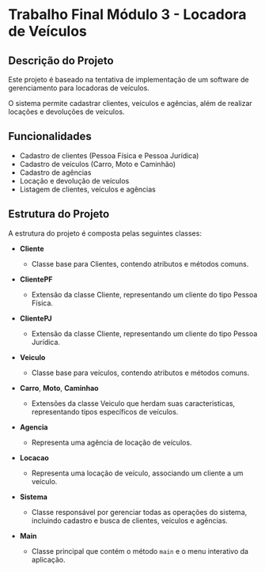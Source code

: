 # Trabalho Final Módulo 3 - Locadora de Veículos

## Descrição do Projeto
Este projeto é baseado na tentativa de implementação de um software de gerenciamento para locadoras de veículos.

O sistema permite cadastrar clientes, veículos e agências, além de realizar locações e devoluções de veículos.

## Funcionalidades
- Cadastro de clientes (Pessoa Física e Pessoa Jurídica)
- Cadastro de veículos (Carro, Moto e Caminhão)
- Cadastro de agências
- Locação e devolução de veículos
- Listagem de clientes, veículos e agências

## Estrutura do Projeto
A estrutura do projeto é composta pelas seguintes classes:

- **Cliente**
    - Classe base para Clientes, contendo atributos e métodos comuns.

- **ClientePF**
    - Extensão da classe Cliente, representando um cliente do tipo Pessoa Física.

- **ClientePJ**
    - Extensão da classe Cliente, representando um cliente do tipo Pessoa Jurídica.

- **Veiculo**
    - Classe base para veículos, contendo atributos e métodos comuns.

- **Carro**, **Moto**, **Caminhao**
    - Extensões da classe Veiculo que herdam suas caracteristicas, representando tipos específicos de veículos.

- **Agencia**
    - Representa uma agência de locação de veículos.

- **Locacao**
    - Representa uma locação de veículo, associando um cliente a um veículo.

- **Sistema**
    - Classe responsável por gerenciar todas as operações do sistema, incluindo cadastro e busca de clientes, veículos e agências.

- **Main**
    - Classe principal que contém o método `main` e o menu interativo da aplicação.